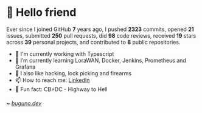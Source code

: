 # 🤖 Hello friend

Ever since I joined GitHub **7** years ago, I pushed **2323** commits, opened **21** issues, submitted **250** pull requests, did **98** code reviews, received **19** stars across **39** personal projects, and contributed to **8** public repositories.

- 🐍 I'm currently working with Typescript
- 🌱 I’m currently learning LoraWAN, Docker, Jenkins, Prometheus and Grafana
- 🔭 I also like hacking, lock picking and firearms
- 📫 How to reach me: [LinkedIn](https://www.linkedin.com/in/brunodesouzabezerra/)
- 🤡 Fun fact: CB⚡DC - Highway to Hell

**~** [_buguno.dev_](https://buguno.dev)
